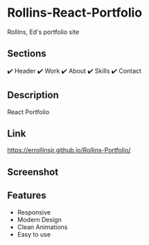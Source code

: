 # Rollins-React-Portfolio

Rollins, Ed's portfolio site

## Sections
✔️ Header
✔️ Work
✔️ About
✔️ Skills
✔️ Contact

## Description

React Portfolio

## Link

https://errollinsjr.github.io/Rollins-Portfolio/

## Screenshot

## Features
- Responsive
- Modern Design
- Clean Animations
- Easy to use


